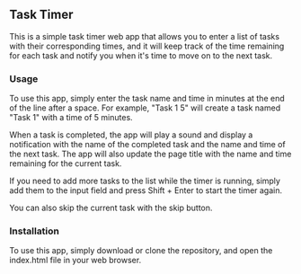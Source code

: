 ## Task Timer
This is a simple task timer web app that allows you to enter a list of tasks with their corresponding times, and it will keep track of the time remaining for each task and notify you when it's time to move on to the next task.

### Usage
To use this app, simply enter the task name and time in minutes at the end of the line after a space. For example,
"Task 1 5" will create a task named "Task 1" with a time of 5 minutes.

When a task is completed, the app will play a sound and display a notification with the name of the completed task and the name and time of the next task. The app will also update the page title with the name and time remaining for the current task.

If you need to add more tasks to the list while the timer is running, simply add them to the input field and press Shift + Enter to start the timer again.

You can also skip the current task with the skip button.

### Installation
To use this app, simply download or clone the repository, and open the index.html file in your web browser.
